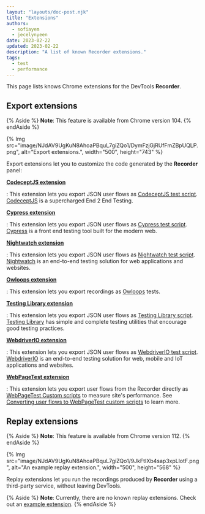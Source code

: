 ```yaml
---
layout: "layouts/doc-post.njk"
title: "Extensions"
authors:
  - sofiayem
  - jecelynyeen
date: 2023-02-22
updated: 2023-02-22
description: "A list of known Recorder extensions."
tags:
  - test
  - performance
---
```


This page lists knows Chrome extensions for the DevTools **Recorder**.

## Export extensions

{% Aside %}
**Note**: This feature is available from Chrome version 104.
{% endAside %}

{% Img src="image/NJdAV9UgKuN8AhoaPBquL7giZQo1/DymFzjGjRUfFmZBpUQLP.png", alt="Export extensions.", width="500", height="743" %}

Export extensions let you to customize the code generated by the **Recorder** panel:

[**CodeceptJS extension**](https://chrome.google.com/webstore/detail/codeceptjs-chrome-recorde/jgdcobhagdbipacidhfnoaccgjooebam)

: This extension lets you export JSON user flows as [CodeceptJS test script](https://github.com/PeterNgTr/codeceptjs-recorder-extension). [CodeceptJS](https://codecept.io) is a supercharged End 2 End Testing.

[**Cypress extension**](https://chrome.google.com/webstore/detail/cypress-chrome-recorder/fellcphjglholofndfmmjmheedhomgin)

: This extension lets you export JSON user flows as [Cypress test script](https://github.com/cypress-io/cypress-recorder-extension). [Cypress](https://cypress.io) is a front end testing tool built for the modern web.

[**Nightwatch extension**](https://chrome.google.com/webstore/detail/nightwatch-chrome-recorde/nhbccjfogdgkahamfohokdhcnemjafjk/)

: This extension lets you export JSON user flows as [Nightwatch test script](https://github.com/nightwatchjs/nightwatch-recorder-extension). [Nightwatch](https://nightwatchjs.org/) is an end-to-end testing solution for web applications and websites.

[**Owloops extension**](https://chrome.google.com/webstore/detail/owloops-chrome-recorder/kojnjjbhkfcpjhppocjocdkjkbbkhimh)

: This extension lets you export recordings as [Owloops](https://www.owloops.com/) tests.

[**Testing Library extension**](https://chrome.google.com/webstore/detail/testing-library-recorder/pnobfbfcnoeealajjgnpeodbkkhgiici)

: This extension lets you export JSON user flows as [Testing Library script](https://github.com/nickmccurdy/testing-library-recorder-extension). [Testing Library](https://testing-library.com/) has simple and complete testing utilities that encourage good testing practices.

[**WebdriverIO extension**](https://chrome.google.com/webstore/detail/webdriverio-chrome-record/pllimkccefnbmghgcikpjkmmcadeddfn)

: This extension lets you export JSON user flows as [WebdriverIO test script](https://github.com/webdriverio/recorder-extension). [WebdriverIO](https://webdriver.io/) is an end-to-end testing solution for web, mobile and IoT applications and websites.

[**WebPageTest extension**](https://chrome.google.com/webstore/detail/webpagetest-recorder-exte/eklpnjohdjknellndlnepihjnhpaimok)

: This extension lets you export user flows from the Recorder directly as [WebPageTest Custom scripts](https://docs.webpagetest.org/scripting/) to measure site's performance. See [Converting user flows to WebPageTest custom scripts](https://blog.webpagetest.org/posts/introducing-the-new-webpagetest-recorder-chrome-extension/) to learn more. 

## Replay extensions

{% Aside %}
**Note**: This feature is available from Chrome version 112.
{% endAside %}

{% Img src="image/NJdAV9UgKuN8AhoaPBquL7giZQo1/9JkFtIXb4sap3xpLlotF.png", alt="An example replay extension.", width="500", height="568" %}

Replay extensions let you run the recordings produced by **Recorder** using a third-party service, without leaving DevTools.

{% Aside %}
**Note**: Currently, there are no known replay extensions. Check out an [example extension](https://github.com/puppeteer/replay/tree/main/examples/chrome-extension-replay).
{% endAside %}
